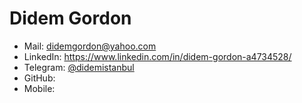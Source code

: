 # Didem Gordon

- Mail: <a href="didemgordon@yahoo.com">didemgordon@yahoo.com</a>
- LinkedIn: https://www.linkedin.com/in/didem-gordon-a4734528/
- Telegram: [@didemistanbul](https://t.me/didemistanbul)
- GitHub:
- Mobile: 